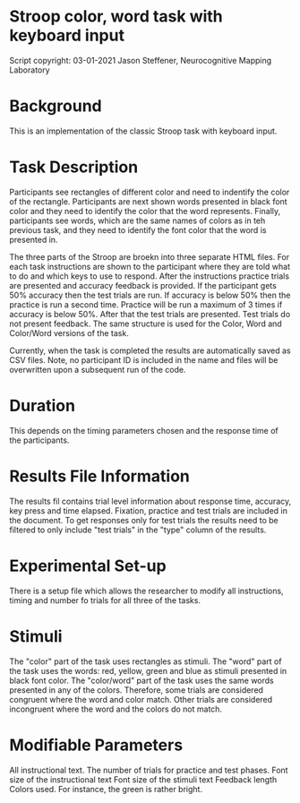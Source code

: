 # Stroop color, word task with keyboard input
Script copyright: 03-01-2021 Jason Steffener, Neurocognitive Mapping Laboratory

# Background
This is an implementation of the classic Stroop task with keyboard input. 

# Task Description
Participants see rectangles of different color and need to indentify the color of the rectangle. Participants are next shown words presented in black font color and they need to identify the color that the word represents. Finally, participants see words, which are the same names of colors as in teh previous task, and they need to identify the font color that the word is presented in.

The three parts of the Stroop are broekn into three separate HTML files. 
For each task instructions are shown to the participant where they are told what to do and which keys to use to respond. 
After the instructions practice trials are presented and accuracy feedback is provided. If the participant gets 50% accuracy then the test trials are run. If accuracy is below 50% then the practice is run a second time. Practice will be run a maximum of 3 times if accuracy is below 50%. After that the test trials are presented. Test trials do not present feedback. The same structure is used for the Color, Word and Color/Word versions of the task.

Currently, when the task is completed the results are automatically saved as CSV files. Note, no participant ID is included in the name and files will be overwritten upon a subsequent run of the code.

# Duration
This depends on the timing parameters chosen and the response time of the participants. 

# Results File Information
The results fil contains trial level information about response time, accuracy, key press and time elapsed. Fixation, practice and test trials are included in the document. To get responses only for test trials the results need to be filtered to only include "test trials" in the "type" column of the results.

# Experimental Set-up
There is a setup file which allows the researcher to modify all instructions, timing and number fo trials for all three of the tasks.

# Stimuli
The "color" part of the task uses rectangles as stimuli. The "word" part of the task uses the words: red, yellow, green and blue as stimuli presented in black font color. The "color/word" part of the task uses the same words presented in any of the colors. Therefore, some trials are considered congruent where the word and color match. Other trials are considered incongruent where the word and the colors do not match.


# Modifiable Parameters
All instructional text. 
The number of trials for practice and test phases.
Font size of the instructional text
Font size of the stimuli text
Feedback length
Colors used. For instance, the green is rather bright.




